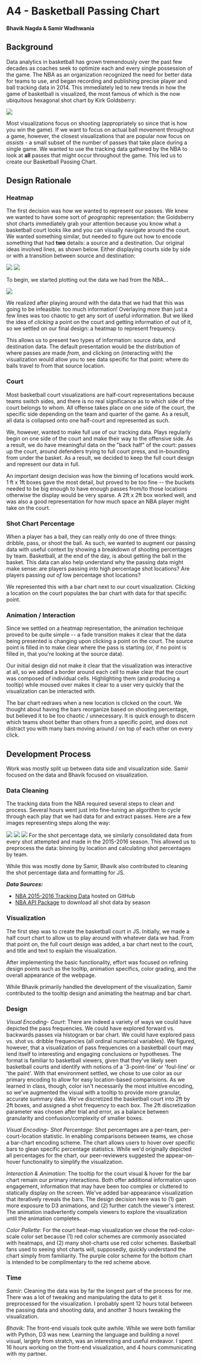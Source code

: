 
# A4 - Basketball Passing Chart #
#### Bhavik Nagda & Samir Wadhwania  ####

## Background ##

Data analytics in basketball has grown tremendously over the past few decades as coaches seek to optimize each and every single possession of the game. The NBA as an organization recognized the need for better data for teams to use, and began recording and publishing precise player and ball tracking data in 2014. This immediately led to new trends in how the game of basketball is visualized, the most famous of which is the now ubiquitous hexagonal shot chart by Kirk Goldsberry:

![](https://fadeawayworld.net/wp-content/uploads/2020/01/golsberry.jpg?x31826)

Most visualizations focus on shooting (appropriately so since that is how you win the game). If we want to focus on actual ball movement throughout a game, however, the closest visualizations that are popular now focus on *assists* - a small subset of the number of passes that take place during a single game. We wanted to use the tracking data gathered by the NBA to look at **all** passes that might occur throughout the game. This led us to create our Basketball Passing Chart.

## Design Rationale ##

### Heatmap ###

The first decision was how we wanted to represent our passes. We knew we wanted to have some sort of *geographic* representation: the Goldsberry shot charts immediately grab your attention because you know what a basketball court looks like and you can visually navigate around the court. We wanted something similar, but needed to figure out how to encode something that had **two** details: a source and a destination. Our original ideas involved lines, as shown below. Either displaying courts side by side or with a transition between source and destination: 

![](https://imgur.com/WMQpbSV.jpg)
![](https://imgur.com/6lO2t8B.jpg)

To begin, we started plotting out the data we had from the NBA...

![](https://imgur.com/YIOAVGp.jpg)

We realized after playing around with the data that we had that this was going to be infeasible: too much information! Overlaying more than just a few lines was too chaotic to get any sort of useful information. But we liked the idea of *clicking* a point on the court and getting information of out of it, so we settled on our final design: a heatmap to represent frequency.

This allows us to present two types of information: source data, and destination data. The default presentation would be the distribution of where passes are made *from*, and clicking on (interacting with) the visualization would allow you to see data specific for that point: where do balls travel *to* from that source location.


### Court ###

Most basketball court visualizations are half-court representations because teams switch sides, and there is no real significance as to which side of the court belongs to whom. All offense takes place on one side of the court, the specific side depending on the team and quarter of the game. As a result, all data is collapsed onto one half-court and represented as such. 

We, however, wanted to make full use of our tracking data. Plays regularly begin on one side of the court and make their way to the offensive side. As a result, we do have meaningful data on the "back half" of the court: passes up the court, around defenders trying to full court press, and in-bounding from under the basket. As a result, we decided to keep the full court design and represent our data in full.

An important design decision was how the binning of locations would work. 1 ft x 1ft boxes gave the most detail, but proved to be too fine -- the buckets needed to be big enough to have enough passes from/to those locations otherwise the display would be very sparse. A 2ft x 2ft box worked well, and was also a good representation for how much space an NBA player might take on the court.

### Shot Chart Percentage ###

When a player has a ball, they can really only do one of three things: dribble, pass, or shoot the ball. As such, we wanted to augment our passing data with useful context by showing a breakdown of shooting percentages by team. Basketball, at the end of the day, is about getting the ball in the basket. This data can also help understand why the passing data might make sense: are players passing *into* high percentage shot locations? Are players passing *out of* low percentage shot locations? 

We represented this with a bar chart next to our court visualization. Clicking a location on the court populates the bar chart with data for that specific point. 

### Animation / Interaction ###

Since we settled on a heatmap representation, the animation technique proved to be quite simple -- a fade transition makes it clear that the data being presented is changing upon clicking a point on the court. The source point is filled in to make clear where the pass is starting (or, if no point is filled in, that you're looking at the source data). 

Our initial design did not make it clear that the visualization was interactive at all, so we added a border around each cell to make clear that the court was composed of individual cells. Highlighting them (and producing a tooltip) while moused over makes it clear to a user very quickly that the visualization can be interacted with.

The bar chart redraws when a new location is clicked on the court. We thought about having the bars reorganize based on shooting percentage, but believed it to be too chaotic / unnecessary. It is quick enough to discern which teams shoot better than others from a specific point, and does not distract you with many bars moving around / on top of each other on every click.

## Development Process ##

Work was mostly split up between data side and visualization side. Samir focused on the data and Bhavik focused on visualization.

### Data Cleaning ###

The tracking data from the NBA required several steps to clean and process. Several hours went just into fine-tuning an algorithm to cycle through each play that we had data for and extract passes. Here are a few images representing steps along the way:

![](https://imgur.com/F0vkZOM.jpg)
![](https://imgur.com/lG8g8vz.jpg)
![](https://imgur.com/K7YONcP.jpg)
For the shot percentage data, we similarly consolidated data from every shot attempted and made in the 2015-2016 season. This allowed us to preprocess the data: binning by location and calculating shot percentages by team. 

While this was mostly done by Samir, Bhavik also contributed to cleaning the shot percentage data and formatting for JS. 

***Data Sources:***
* [NBA 2015-2016 Tracking Data](https://github.com/sealneaward/nba-movement-data) hosted on GitHub
* [NBA API Package](https://github.com/swar/nba_api) to download all shot data by season

### Visualization ###

The first step was to create the basketball court in JS. Initially, we made a half court chart to allow us to play around with whatever data we had. From that point on, the full court design was added, a bar chart next to the court, and title and text to explain the visualization. 

After implementing the basic functionality, effort was focused on refining design points such as the tooltip, animation specifics, color grading, and the overall appearance of the webpage. 

While Bhavik primarily handled the development of the visualization, Samir contributed to the tooltip design and animating the heatmap and bar chart.

### Design ###

*Visual Encoding- Court*: There are indeed a variety of ways we could have depicted the pass frequencies. We could have explored forward vs. backwards passes via histogram or bar chart. We could have explored pass vs. shot vs. dribble frequencies (all ordinal numerical variables). We figured, however, that a visualization of pass frequencies on a basketball court may lend itself to interesting and engaging conclusions or hypotheses. The format is familiar to basketball viewers, given that they've likely seen basketball courts and identify with notions of a '3-point-line' or 'foul-line' or 'the paint'. With that environment settled, we chose to use color as our primary encoding to allow for easy location-based comparisions. As we learned in class, though, color isn't necessarily the most intuitive encoding, so we've augmented the visual with a tooltip to provide more granular, accurate summary data. We've discretized the basketball court into 2ft by 2ft boxes, and assigned a shot frequency to each box. The 2ft discretization parameter was chosen after trial and error, as a balance between granularity and confusion/complexity of smaller boxes. 

*Visual Encoding- Shot Percentage*: Shot percentages are a per-team, per-court-location statistic. In enabling comparisons between teams, we chose a bar-chart encoding scheme. The chart allows users to hover over specific bars to glean specific percentage statistics. While we'd originally depicted all percentages for the chart, our peer-reviewers suggested the appear-on-hover functionality to simplify the visualization. 

*Interaction & Animation*: The tooltip for the court visual & hover for the bar chart remain our primary interactions. Both offer additional information upon engagement, information that may have been too complex or cluttered to statically display on the screen. We've added bar-appearance visualization that iteratively reveals the bars. The design decision here was to (1) gain more exposure to D3 animations, and (2) further catch the viewer's interest. The animation inadvertently compels viewers to explore the visualization until the animation completes. 

*Color Pallette*: For the court heat-map visualization we chose the red-color-scale color set because (1) red color schemes are commonly associated with heatmaps, and (2) many shot-charts use red color schemes. Basketball fans used to seeing shot charts will, supposedly, quickly understand the chart simply from familiarity. The purple color scheme for the bottom chart is intended to be complimentary to the red scheme above. 

### Time ###

*Samir:* Cleaning the data was by far the longest part of the process for me. There was a lot of tweaking and manipulating the data to get it preprocessed for the visualization. I probably spent 12 hours total between the passing data and shooting data, and another 3 hours tweaking the visualization. 

*Bhavik:* The front-end visuals took quite awhile. While we were both familiar with Python, D3 was new. Learning the language and building a novel visual, largely from stratch, was an interesting and useful endeavor. I spent 16 hours working on the front-end visualization, and 4 hours communicating with my partner. 

